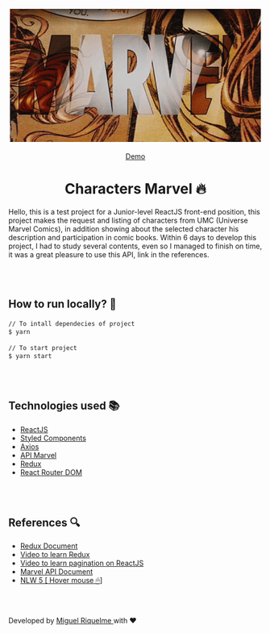 <p align="center"><img  src=".readme/marvel-gif.gif"/><br> <br> <a href="https://characters-marvel.netlify.app/" align="center">Demo</a><br> </p>

<h1 align="center">Characters Marvel 🔥</h1>

<p>
    Hello, this is a test project for a Junior-level ReactJS front-end position, this project makes the request and listing of characters from UMC (Universe Marvel Comics), in addition showing about the selected character his description and participation in comic books. Within 6 days to develop this project, I had to study several contents, even so I managed to finish on time, it was a great pleasure to use this API, link in the references.
</p>

<br>
<br>

<h2>How to run locally? 👀</h2>

```
// To intall dependecies of project
$ yarn

// To start project
$ yarn start
```

<br>
<br>

<h2>Technologies used 📚</h2>

<ul>
    <li><a href="https://reactjs.org/" target="_blank">ReactJS</a></li>
    <li><a href="https://styled-components.com/" target="_blank">Styled Components</a></li>
    <li><a href="https://github.com/axios/axios" target="_blank">Axios</a></li>
    <li><a href="https://developer.marvel.com/" target="_blank">API Marvel</a></li>
    <li><a href="https://redux.js.org/" target="_blank">Redux</a></li>
    <li><a href="https://reactrouter.com/" target="_blank">React Router DOM</a></li>
</ul>

<br>
<br>

<h2>References 🔍</h2>

<ul>
    <li><a href="https://redux.js.org/api/api-reference" target="_blank">Redux Document</a></li>
    <li><a href="https://www.youtube.com/watch?v=zym1bkoGom4&t=4487s" target="_blank">Video to learn Redux</a></li>
    <li><a href="https://www.youtube.com/watch?v=v91BLoapVDw&t=1534s" target="_blank">Video to learn pagination on ReactJS</a></li>
    <li><a href="https://developer.marvel.com/" target="_blank">Marvel API Document</a></li>
    <li><a href="https://nextlevelweek.com/" title="During this week I was having the NLW 5 from rocketseat, I had already planned to do it, I didn't know that this project would come to do in the same week, so it was very busy to do both projects, but it helped me a lot NLW to fall in the same week, the desire to study was on another level." target="_blank">NLW 5 [ Hover mouse 🖱]</a></li>
</ul>

<br>
<br>

Developed by <a href="https://bit.ly/miguelrisquelme"> Miguel Riquelme </a>with ❤
